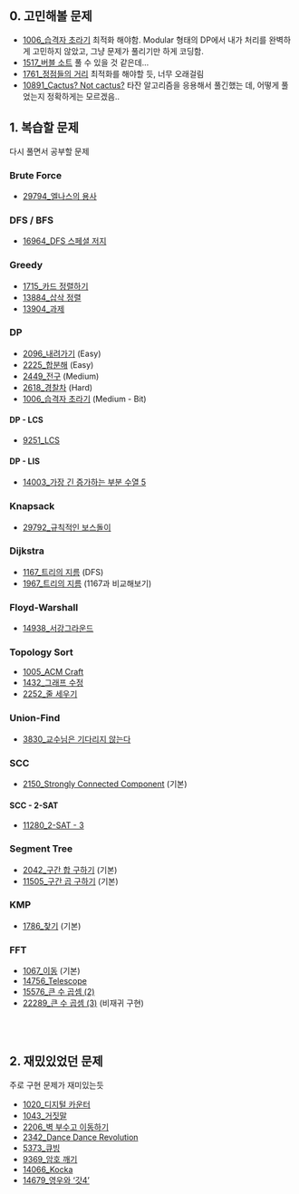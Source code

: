 ## 0. 고민해볼 문제

- [1006_습격자 초라기](https://www.acmicpc.net/problem/1006) 최적화 해야함. Modular 형태의 DP에서 내가 처리를 완벽하게 고민하지 않았고, 그냥 문제가 풀리기만 하게 코딩함.
- [1517_버블 소트](https://www.acmicpc.net/problem/1517) 풀 수 있을 것 같은데...
- [1761_정점들의 거리](https://www.acmicpc.net/problem/1761) 최적화를 해야할 듯, 너무 오래걸림
- [10891_Cactus? Not cactus?](https://www.acmicpc.net/problem/10891) 타잔 알고리즘을 응용해서 풀긴했는 데, 어떻게 풀었는지 정확하게는 모르겠음..

## 1. 복습할 문제

다시 풀면서 공부할 문제

### Brute Force
- [29794_엘나스의 용사](https://www.acmicpc.net/problem/29794)

### DFS / BFS
- [16964_DFS 스페셜 저지](https://www.acmicpc.net/problem/16964)

### Greedy
- [1715_카드 정렬하기](https://www.acmicpc.net/problem/1715)
- [13884_삽삭 정렬](https://www.acmicpc.net/problem/13884)
- [13904_과제](https://www.acmicpc.net/problem/13904)

### DP
- [2096_내려가기](https://www.acmicpc.net/problem/2096) (Easy)
- [2225_합분해](https://www.acmicpc.net/problem/2225) (Easy)
- [2449_전구](https://www.acmicpc.net/problem/2449) (Medium)
- [2618_경찰차](https://www.acmicpc.net/problem/2618) (Hard)
- [1006_습격자 초라기](https://www.acmicpc.net/problem/1006) (Medium - Bit)

#### DP - LCS
- [9251_LCS](https://www.acmicpc.net/problem/9251)

#### DP - LIS
- [14003_가장 긴 증가하는 부분 수열 5](https://www.acmicpc.net/problem/14003)

### Knapsack
- [29792_규칙적인 보스돌이](https://www.acmicpc.net/problem/29792)

### Dijkstra
- [1167_트리의 지름](https://www.acmicpc.net/problem/1167) (DFS)
- [1967_트리의 지름](https://www.acmicpc.net/problem/1967) (1167과 비교해보기)

### Floyd-Warshall
- [14938_서강그라운드](https://www.acmicpc.net/problem/14938)

### Topology Sort
- [1005_ACM Craft](https://www.acmicpc.net/problem/1005)
- [1432_그래프 수정](https://www.acmicpc.net/problem/1432)
- [2252_줄 세우기](https://www.acmicpc.net/problem/2252)

### Union-Find
- [3830_교수님은 기다리지 않는다](https://www.acmicpc.net/problem/3830)

### SCC
- [2150_Strongly Connected Component](https://www.acmicpc.net/problem/2150) (기본)

#### SCC - 2-SAT
- [11280_2-SAT - 3](https://www.acmicpc.net/problem/11280)

### Segment Tree
- [2042_구간 합 구하기](https://www.acmicpc.net/problem/2042) (기본)
- [11505_구간 곱 구하기](https://www.acmicpc.net/problem/11505) (기본)

### KMP
- [1786_찾기](https://www.acmicpc.net/problem/1786) (기본)

### FFT
- [1067_이동](https://www.acmicpc.net/problem/1067) (기본)
- [14756_Telescope](https://www.acmicpc.net/problem/14756)
- [15576_큰 수 곱셈 (2)](https://www.acmicpc.net/problem/15576)
- [22289_큰 수 곱셈 (3)](https://www.acmicpc.net/problem/22289) (비재귀 구현)

<br />
<br />

## 2. 재밌있었던 문제
주로 구현 문제가 재미있는듯

- [1020_디지털 카운터](https://www.acmicpc.net/problem/1020)
- [1043_거짓말](https://www.acmicpc.net/problem/1043)
- [2206_벽 부수고 이동하기](https://www.acmicpc.net/problem/2206)
- [2342_Dance Dance Revolution](https://www.acmicpc.net/problem/2342)
- [5373_큐빙](https://www.acmicpc.net/problem/5373)
- [9369_암호 깨기](https://www.acmicpc.net/problem/9369)
- [14066_Kocka](https://www.acmicpc.net/problem/14066)
- [14679_영우와 ‘갓4’](https://www.acmicpc.net/problem/14679)
